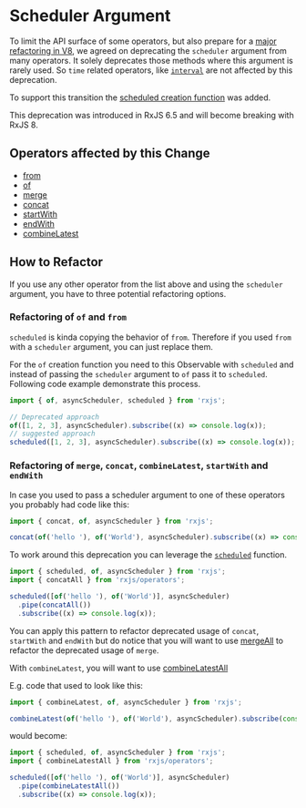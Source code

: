 # Scheduler Argument

To limit the API surface of some operators, but also prepare for a [major refactoring in V8](https://github.com/ReactiveX/rxjs/pull/4583), we
agreed on deprecating the `scheduler` argument from many operators. It solely deprecates those methods where this argument is rarely used. So `time` related
operators, like [`interval`](https://rxjs.dev/api/index/function/interval) are not affected by this deprecation.

To support this transition the [scheduled creation function](/api/index/function/scheduled) was added.

<div class="alert is-important">
    <span>
        This deprecation was introduced in RxJS 6.5 and will become breaking with RxJS 8.
    </span>
</div>

## Operators affected by this Change

- [from](/api/index/function/from)
- [of](/api/index/function/of)
- [merge](/api/index/function/merge)
- [concat](/api/index/function/concat)
- [startWith](/api/operators/startWith)
- [endWith](/api/operators/endWith)
- [combineLatest](/api/index/function/combineLatest)

## How to Refactor

If you use any other operator from the list above and using the `scheduler` argument, you have to three potential refactoring options.

### Refactoring of `of` and `from`

`scheduled` is kinda copying the behavior of `from`. Therefore if you used `from` with a `scheduler` argument, you can just replace them.

For the `of` creation function you need to this Observable with `scheduled` and instead of passing the `scheduler` argument to `of` pass it to `scheduled`.
Following code example demonstrate this process.

```ts
import { of, asyncScheduler, scheduled } from 'rxjs';

// Deprecated approach
of([1, 2, 3], asyncScheduler).subscribe((x) => console.log(x));
// suggested approach
scheduled([1, 2, 3], asyncScheduler).subscribe((x) => console.log(x));
```

### Refactoring of `merge`, `concat`, `combineLatest`, `startWith` and `endWith`

In case you used to pass a scheduler argument to one of these operators you probably had code like this:

```ts
import { concat, of, asyncScheduler } from 'rxjs';

concat(of('hello '), of('World'), asyncScheduler).subscribe((x) => console.log(x));
```

To work around this deprecation you can leverage the [`scheduled`](/api/index/function/scheduled) function.

```ts
import { scheduled, of, asyncScheduler } from 'rxjs';
import { concatAll } from 'rxjs/operators';

scheduled([of('hello '), of('World')], asyncScheduler)
  .pipe(concatAll())
  .subscribe((x) => console.log(x));
```

You can apply this pattern to refactor deprecated usage of `concat`, `startWith` and `endWith` but do notice that you will want to use [mergeAll](/api/operators/mergeAll) to refactor the deprecated usage of `merge`.

With `combineLatest`, you will want to use [combineLatestAll](/api/operators/combineLatestAll)

E.g. code that used to look like this:

```ts
import { combineLatest, of, asyncScheduler } from 'rxjs';

combineLatest(of('hello '), of('World'), asyncScheduler).subscribe(console.log);
```

would become:

```ts
import { scheduled, of, asyncScheduler } from 'rxjs';
import { combineLatestAll } from 'rxjs/operators';

scheduled([of('hello '), of('World')], asyncScheduler)
  .pipe(combineLatestAll())
  .subscribe((x) => console.log(x));
```
